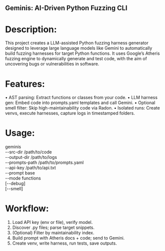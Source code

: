 
## Geminis: AI-Driven Python Fuzzing CLI

# Description:
This project creates a LLM-assisted Python fuzzing harness generator designed to leverage large language models like Gemini to automatically build fuzzing harnesses for target Python functions. It uses Google’s Atheris fuzzing engine to dynamically generate and test code, with the aim of uncovering bugs or vulnerabilities in software.
  
# Features:
  • AST parsing: Extract functions or classes from your code.
  • LLM harness gen: Embed code into prompts.yaml templates and call Gemini.
  • Optional smell filter: Skip high-maintainability code via Radon.
  • Isolated runs: Create venvs, execute harnesses, capture logs in timestamped folders.

# Usage:
  geminis \
    --src-dir /path/to/code \
    --output-dir /path/to/logs \
    --prompts-path /path/to/prompts.yaml \
    --api-key /path/to/api.txt \
    --prompt base \
    --mode functions \
    [--debug] \
    [--smell]

# Workflow:
  1. Load API key (env or file), verify model.
  2. Discover .py files; parse target snippets.
  3. (Optional) Filter by maintainability index.
  4. Build prompt with Atheris docs + code; send to Gemini.
  5. Create venv, write harness, run tests, save outputs.

